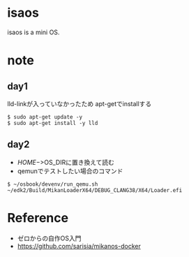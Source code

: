 # isaos
isaos is a mini OS.



# note

## day1

lld-linkが入っていなかったため apt-getでinstallする
```
$ sudo apt-get update -y
$ sudo apt-get install -y lld
```

## day2
- $HOME->$OS_DIRに置き換えて読む
- qemunでテストしたい場合のコマンド
```
$ ~/osbook/devenv/run_qemu.sh ~/edk2/Build/MikanLoaderX64/DEBUG_CLANG38/X64/Loader.efi
```




# Reference
- ゼロからの自作OS入門
- https://github.com/sarisia/mikanos-docker
